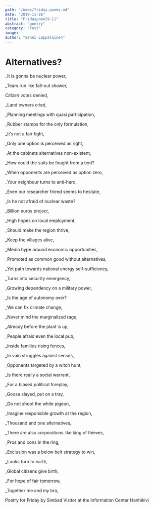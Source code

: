 ```yaml
---
path: "/news/friday-poems.md"
date: "2019-11-26"
title: "Fridaypoem29-11"
abstract: "poetry"
category: "Test"
image: 
author: "Senni Lappalainen"
---
```


# Alternatives?

_It is gonna be nuclear power,

_Tears run like fall-out shower,

_Citizen_ votes denied,

_Land owners cried,

_Planning meetings with quasi participation,

_Rubber stamps for the only formulation,

_It’s not a fair fight,

_Only one option is perceived as right,

_At the cabinets alternatives non-existent,

_How could the suits be fought from a tent?

_When opponents are perceived as option zero,

_Your neighbour turns to anti-hero,

_Even our researcher friend seems to hesitate,

_Is he not afraid of nuclear waste?

 
 

_Billion euros project,

_High hopes on local employment,

_Should make the region thrive,

_Keep the villages alive,

_Media hype around economic opportunities,

_Promoted as common good without alternatives,

_Yet path towards national energy self-sufficiency,

_Turns into security emergency,

_Growing dependency on a military power,

_Is the age of autonomy over?

 
 

_We can fix climate change,

_Never mind the marginalized rage,

_Already before the plant is up,

_People afraid even the local pub,

_Inside families rising fences,

_In vain struggles against senses,

_Opponents targeted by a witch hunt,

_Is there really a social warrant,

_For a biased political foreplay,

_Goose slayed, put on a tray,

 
 

_Do not shoot the white pigeon,

_Imagine responsible growth at the region,

_Thousand and one alternatives,

_There are also corporations like king of thieves,

_Pros and cons in the ring,

_Exclusion was a below belt strategy to win,

_Looks turn to earth,

_Global citizens give birth,

_For hope of fair tomorrow,

_Together me and my bro,



Poetry for Friday by
Simbad
Visitor at the Information Center Hanhikivi  
